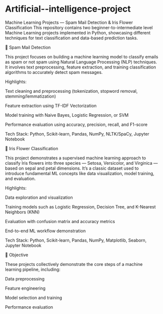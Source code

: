 # Artificial--intelligence-project
Machine Learning Projects — Spam Mail Detection &amp; Iris Flower Classification  This repository contains two beginner-to-intermediate level Machine Learning projects implemented in Python, showcasing different techniques for text classification and data-based prediction tasks.    

📩 Spam Mail Detection

This project focuses on building a machine learning model to classify emails as spam or not spam using Natural Language Processing (NLP) techniques.
It involves text preprocessing, feature extraction, and training classification algorithms to accurately detect spam messages.

Highlights:

Text cleaning and preprocessing (tokenization, stopword removal, stemming/lemmatization)

Feature extraction using TF-IDF Vectorization

Model training with Naive Bayes, Logistic Regression, or SVM

Performance evaluation using accuracy, precision, recall, and F1-score

Tech Stack:
Python, Scikit-learn, Pandas, NumPy, NLTK/SpaCy, Jupyter Notebook

🌸 Iris Flower Classification

This project demonstrates a supervised machine learning approach to classify Iris flowers into three species — Setosa, Versicolor, and Virginica — based on sepal and petal dimensions.
It’s a classic dataset used to introduce fundamental ML concepts like data visualization, model training, and evaluation.

Highlights:

Data exploration and visualization

Training models such as Logistic Regression, Decision Tree, and K-Nearest Neighbors (KNN)

Evaluation with confusion matrix and accuracy metrics

End-to-end ML workflow demonstration

Tech Stack:
Python, Scikit-learn, Pandas, NumPy, Matplotlib, Seaborn, Jupyter Notebook

🎯 Objective

These projects collectively demonstrate the core steps of a machine learning pipeline, including:

Data preprocessing

Feature engineering

Model selection and training

Performance evaluation
